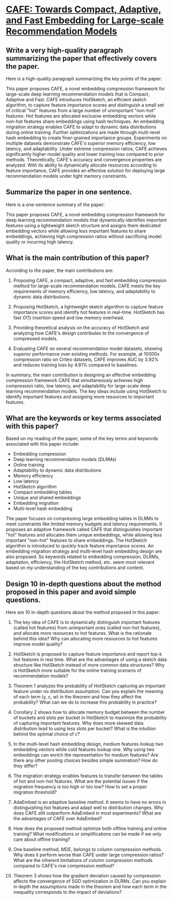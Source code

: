 # [CAFE: Towards Compact, Adaptive, and Fast Embedding for Large-scale   Recommendation Models](https://arxiv.org/abs/2312.03256)

## Write a very high-quality paragraph summarizing the paper that effectively covers the paper.

 Here is a high-quality paragraph summarizing the key points of the paper:

This paper proposes CAFE, a novel embedding compression framework for large-scale deep learning recommendation models that is Compact, Adaptive and Fast. CAFE introduces HotSketch, an efficient sketch algorithm, to capture feature importance scores and distinguish a small set of critical "hot" features from a large number of unimportant "non-hot" features. Hot features are allocated exclusive embedding vectors while non-hot features share embeddings using hash techniques. An embedding migration strategy enables CAFE to adapt to dynamic data distributions during online training. Further optimizations are made through multi-level hash embedding to create finer-grained importance groups. Experiments on multiple datasets demonstrate CAFE's superior memory efficiency, low latency, and adaptability. Under extreme compression ratios, CAFE achieves significantly higher model quality and lower training loss compared to prior methods. Theoretically, CAFE's accuracy and convergence properties are analyzed. With its ability to dynamically allocate resources according to feature importance, CAFE provides an effective solution for deploying large recommendation models under tight memory constraints.


## Summarize the paper in one sentence.

 Here is a one-sentence summary of the paper:

This paper proposes CAFE, a novel embedding compression framework for deep learning recommendation models that dynamically identifies important features using a lightweight sketch structure and assigns them dedicated embedding vectors while allowing less important features to share embeddings, achieving high compression ratios without sacrificing model quality or incurring high latency.


## What is the main contribution of this paper?

 According to the paper, the main contributions are:

1. Proposing CAFE, a compact, adaptive, and fast embedding compression method for large-scale recommendation models. CAFE meets the key requirements of memory efficiency, low latency, and adaptability to dynamic data distributions.

2. Proposing HotSketch, a lightweight sketch algorithm to capture feature importance scores and identify hot features in real-time. HotSketch has fast $O(1)$ insertion speed and low memory overhead.

3. Providing theoretical analysis on the accuracy of HotSketch and analyzing how CAFE's design contributes to the convergence of compressed models. 

4. Evaluating CAFE on several recommendation model datasets, showing superior performance over existing methods. For example, at 10000x compression ratio on Criteo datasets, CAFE improves AUC by 3.92\% and reduces training loss by 4.61\% compared to baselines.

In summary, the main contribution is designing an effective embedding compression framework CAFE that simultaneously achieves high compression ratio, low latency, and adaptability for large-scale deep learning recommendation models. The key ideas include using HotSketch to identify important features and assigning more resources to important features.


## What are the keywords or key terms associated with this paper?

 Based on my reading of the paper, some of the key terms and keywords associated with this paper include:

- Embedding compression
- Deep learning recommendation models (DLRMs) 
- Online training
- Adaptability to dynamic data distributions
- Memory efficiency
- Low latency
- HotSketch algorithm
- Compact embedding tables
- Unique and shared embeddings
- Embedding migration
- Multi-level hash embedding

The paper focuses on compressing large embedding tables in DLRMs to meet constraints like limited memory budgets and latency requirements. It proposes an adaptive framework called CAFE that distinguishes important "hot" features and allocates them unique embeddings, while allowing less important "non-hot" features to share embeddings. The HotSketch algorithm is introduced to quickly track feature importance scores. An embedding migration strategy and multi-level hash embedding design are also proposed. So keywords related to embedding compression, DLRMs, adaptation, efficiency, the HotSketch method, etc. seem most relevant based on my understanding of the key contributions and content.


## Design 10 in-depth questions about the method proposed in this paper and avoid simple questions.

 Here are 10 in-depth questions about the method proposed in this paper:

1. The key idea of CAFE is to dynamically distinguish important features (called hot features) from unimportant ones (called non-hot features), and allocate more resources to hot features. What is the rationale behind this idea? Why can allocating more resources to hot features improve model quality?

2. HotSketch is proposed to capture feature importance and report top-k hot features in real time. What are the advantages of using a sketch data structure like HotSketch instead of more common data structures? Why is HotSketch more suitable for the online training scenario of recommendation models? 

3. Theorem 1 analyzes the probability of HotSketch capturing an important feature under no distribution assumption. Can you explain the meaning of each term (γ, c, w) in the theorem and how they affect the probability? What can we do to increase this probability in practice?

4. Corollary 2 shows how to allocate memory budget between the number of buckets and slots per bucket in HotSketch to maximize the probability of capturing important features. Why does more skewed data distribution lead to using less slots per bucket? What is the intuition behind the optimal choice of c?  

5. In the multi-level hash embedding design, medium features lookup two embedding vectors while cold features lookup one. Why using two embeddings can enrich the representation for medium features? Are there any other pooling choices besides simple summation? How do they differ?

6. The migration strategy enables features to transfer between the tables of hot and non-hot features. What are the potential issues if the migration frequency is too high or too low? How to set a proper migration threshold?

7. AdaEmbed is an adaptive baseline method. It seems to have no errors in distinguishing hot features and adapt well to distribution changes. Why does CAFE still outperform AdaEmbed in most experiments? What are the advantages of CAFE over AdaEmbed?

8. How does the proposed method optimize both offline training and online training? What modifications or simplifications can be made if we only care about offline training? 

9. One baseline method, MDE, belongs to column compression methods. Why does it perform worse than CAFE under large compression ratios? What are the inherent limitations of column compression methods compared to CAFE's row compression method?

10. Theorem 3 shows how the gradient deviation caused by compression affects the convergence of SGD optimization in DLRMs. Can you explain in depth the assumptions made in the theorem and how each term in the inequality corresponds to the impact of deviations?
